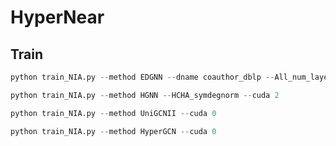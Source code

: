 # HyperNear

## Train

```python
python train_NIA.py --method EDGNN --dname coauthor_dblp --All_num_layers 1 --MLP_num_layers 0 --MLP2_num_layers 0 --MLP3_num_layers 1 --Classifier_num_layers 2 --MLP_hidden 128 --Classifier_hidden 96 --aggregate mean --restart_alpha 0.0 --lr 0.001 --wd 0 --epochs 200 --runs 10 --cuda 1
```

```python
python train_NIA.py --method HGNN --HCHA_symdegnorm --cuda 2
```

```python
python train_NIA.py --method UniGCNII --cuda 0
```

```python
python train_NIA.py --method HyperGCN --cuda 0
```
